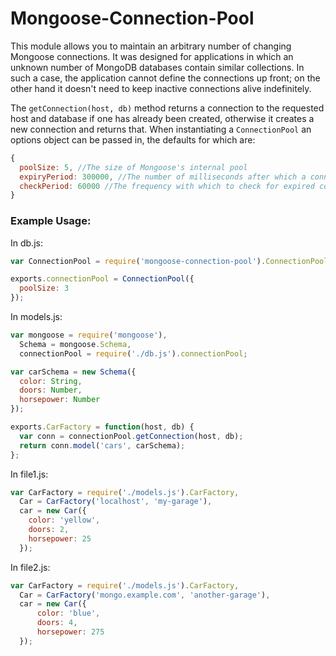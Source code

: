 # Mongoose-Connection-Pool

This module allows you to maintain an arbitrary number of changing Mongoose 
connections. It was designed for applications in which an unknown number of 
MongoDB databases contain similar collections. In such a case, the application
cannot define the connections up front; on the other hand it doesn't need
to keep inactive connections alive indefinitely.

The `getConnection(host, db)` method returns a connection to the requested 
host and database if one has already been created, otherwise it creates a 
new connection and returns that. When instantiating a `ConnectionPool` an 
options object can be passed in, the defaults for which are:

```javascript
{
  poolSize: 5, //The size of Mongoose's internal pool
  expiryPeriod: 300000, //The number of milliseconds after which a connection expires
  checkPeriod: 60000 //The frequency with which to check for expired connections
}
```

### Example Usage:

In db.js:

```javascript
var ConnectionPool = require('mongoose-connection-pool').ConnectionPool;

exports.connectionPool = ConnectionPool({
  poolSize: 3
});
```

In models.js:

```javascript
var mongoose = require('mongoose'),
  Schema = mongoose.Schema,
  connectionPool = require('./db.js').connectionPool;

var carSchema = new Schema({
  color: String,
  doors: Number,
  horsepower: Number
});

exports.CarFactory = function(host, db) {
  var conn = connectionPool.getConnection(host, db);
  return conn.model('cars', carSchema);
};
```

In file1.js:

```javascript
var CarFactory = require('./models.js').CarFactory,
  Car = CarFactory('localhost', 'my-garage'),
  car = new Car({
    color: 'yellow',
    doors: 2,
    horsepower: 25
  });
```

In file2.js:

```javascript
var CarFactory = require('./models.js').CarFactory,
  Car = CarFactory('mongo.example.com', 'another-garage'),
  car = new Car({
	  color: 'blue',
	  doors: 4,
	  horsepower: 275
  });
```
